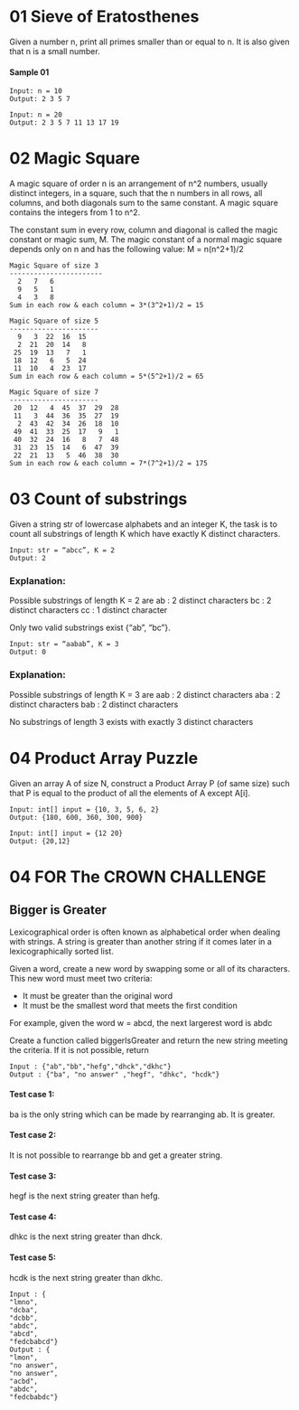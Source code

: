 # 01 Sieve of Eratosthenes

Given a number n, print all primes smaller than or equal to n. It is also given that n is a small number.

#### Sample 01

```
Input: n = 10
Output: 2 3 5 7
```

```
Input: n = 20
Output: 2 3 5 7 11 13 17 19
```

# 02 Magic Square

A magic square of order n is an arrangement of n^2 numbers, usually distinct integers, in a square, such that the n numbers in all rows, all columns, and both diagonals sum to the same constant. A magic square contains the integers from 1 to n^2.

The constant sum in every row, column and diagonal is called the magic constant or magic sum, M. The magic constant of a normal magic square depends only on n and has the following value:
M = n(n^2+1)/2

```
Magic Square of size 3
-----------------------
  2   7   6
  9   5   1
  4   3   8
Sum in each row & each column = 3*(3^2+1)/2 = 15
```

```
Magic Square of size 5
----------------------
  9   3  22  16  15
  2  21  20  14   8
 25  19  13   7   1
 18  12   6   5  24
 11  10   4  23  17
Sum in each row & each column = 5*(5^2+1)/2 = 65
```

```
Magic Square of size 7
----------------------
 20  12   4  45  37  29  28
 11   3  44  36  35  27  19
  2  43  42  34  26  18  10
 49  41  33  25  17   9   1
 40  32  24  16   8   7  48
 31  23  15  14   6  47  39
 22  21  13   5  46  38  30
Sum in each row & each column = 7*(7^2+1)/2 = 175
```

# 03 Count of substrings
Given a string str of lowercase alphabets and an integer K, the task is to count all substrings of length K which have exactly K distinct characters.

```
Input: str = “abcc”, K = 2
Output: 2

```

### Explanation:
Possible substrings of length K = 2 are
ab : 2 distinct characters
bc : 2 distinct characters
cc : 1 distinct character

Only two valid substrings exist {“ab”, “bc”}.


```
Input: str = “aabab”, K = 3
Output: 0
```

### Explanation:
Possible substrings of length K = 3 are
aab : 2 distinct characters
aba : 2 distinct characters
bab : 2 distinct characters

No substrings of length 3 exists with 
exactly 3 distinct characters

# 04 Product Array Puzzle
Given an array A of size N, construct a Product Array P (of same size) such that P is equal to the product of all the elements of A except A[i].

```
Input: int[] input = {10, 3, 5, 6, 2}
Output: {180, 600, 360, 300, 900}
```

```
Input: int[] input = {12 20}
Output: {20,12}
```


# 04 FOR The CROWN CHALLENGE
## Bigger is Greater

Lexicographical order is often known as alphabetical order when dealing with strings. A string is greater than another string if it comes later in a lexicographically sorted list.

Given a word, create a new word by swapping some or all of its characters. This new word must meet two criteria:

* It must be greater than the original word
* It must be the smallest word that meets the first condition

For example, given the word w = abcd, the next largerest word is abdc

Create a function called biggerIsGreater and return the new string meeting the criteria. If it is not possible, return

```
Input : {"ab","bb","hefg","dhck","dkhc"}
Output : {"ba", "no answer" ,"hegf", "dhkc", "hcdk"}

```

#### Test case 1:
ba is the only string which can be made by rearranging ab. It is greater.
#### Test case 2:
It is not possible to rearrange bb and get a greater string.
#### Test case 3:
hegf is the next string greater than hefg.
#### Test case 4:
dhkc is the next string greater than dhck.
#### Test case 5:
hcdk is the next string greater than dkhc.


```
Input : {
"lmno",
"dcba",
"dcbb",
"abdc",
"abcd",
"fedcbabcd"}
Output : {
"lmon",
"no answer",
"no answer",
"acbd",
"abdc",
"fedcbabdc"}

```